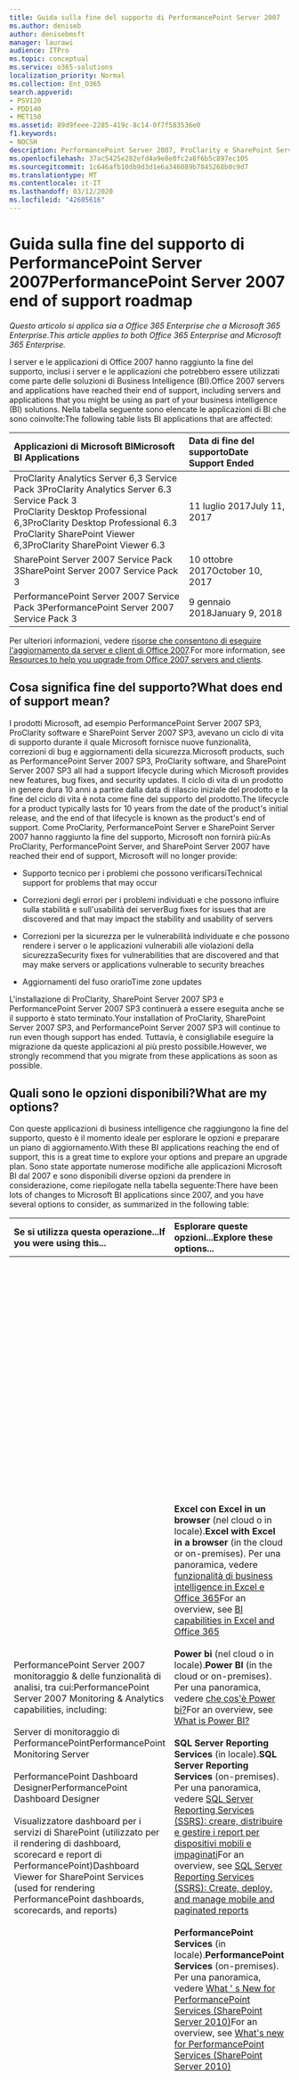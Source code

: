 ```yaml
---
title: Guida sulla fine del supporto di PerformancePoint Server 2007
ms.author: deniseb
author: denisebmsft
manager: laurawi
audience: ITPro
ms.topic: conceptual
ms.service: o365-solutions
localization_priority: Normal
ms.collection: Ent_O365
search.appverid:
- PSV120
- PDD140
- MET150
ms.assetid: 89d9feee-2285-419c-8c14-0f7f583536e0
f1.keywords:
- NOCSH
description: PerformancePoint Server 2007, ProClarity e SharePoint Server 2007 hanno raggiunto la fine del supporto. Leggere questo articolo per pianificare l'aggiornamento della soluzione BI.
ms.openlocfilehash: 37ac5425e282efd4a9e8e0fc2a8f6b5c897ec105
ms.sourcegitcommit: 1c646afb10db9d3d1e6a346089b7845268b0c9d7
ms.translationtype: MT
ms.contentlocale: it-IT
ms.lasthandoff: 03/12/2020
ms.locfileid: "42605616"
---
```

# <a name="performancepoint-server-2007-end-of-support-roadmap"></a><span data-ttu-id="e4ae1-104">Guida sulla fine del supporto di PerformancePoint Server 2007</span><span class="sxs-lookup"><span data-stu-id="e4ae1-104">PerformancePoint Server 2007 end of support roadmap</span></span>

<span data-ttu-id="e4ae1-105">*Questo articolo si applica sia a Office 365 Enterprise che a Microsoft 365 Enterprise*.</span><span class="sxs-lookup"><span data-stu-id="e4ae1-105">*This article applies to both Office 365 Enterprise and Microsoft 365 Enterprise.*</span></span>

<span data-ttu-id="e4ae1-106">I server e le applicazioni di Office 2007 hanno raggiunto la fine del supporto, inclusi i server e le applicazioni che potrebbero essere utilizzati come parte delle soluzioni di Business Intelligence (BI).</span><span class="sxs-lookup"><span data-stu-id="e4ae1-106">Office 2007 servers and applications have reached their end of support, including servers and applications that you might be using as part of your business intelligence (BI) solutions.</span></span> <span data-ttu-id="e4ae1-107">Nella tabella seguente sono elencate le applicazioni di BI che sono coinvolte:</span><span class="sxs-lookup"><span data-stu-id="e4ae1-107">The following table lists BI applications that are affected:</span></span>
  
|<span data-ttu-id="e4ae1-108">**Applicazioni di Microsoft BI**</span><span class="sxs-lookup"><span data-stu-id="e4ae1-108">**Microsoft BI Applications**</span></span>|<span data-ttu-id="e4ae1-109">**Data di fine del supporto**</span><span class="sxs-lookup"><span data-stu-id="e4ae1-109">**Date Support Ended**</span></span>|
|:-----|:-----|
|<span data-ttu-id="e4ae1-110">ProClarity Analytics Server 6,3 Service Pack 3</span><span class="sxs-lookup"><span data-stu-id="e4ae1-110">ProClarity Analytics Server 6.3 Service Pack 3</span></span>  <br/> <span data-ttu-id="e4ae1-111">ProClarity Desktop Professional 6,3</span><span class="sxs-lookup"><span data-stu-id="e4ae1-111">ProClarity Desktop Professional 6.3</span></span>  <br/> <span data-ttu-id="e4ae1-112">ProClarity SharePoint Viewer 6,3</span><span class="sxs-lookup"><span data-stu-id="e4ae1-112">ProClarity SharePoint Viewer 6.3</span></span>  <br/> |<span data-ttu-id="e4ae1-113">11 luglio 2017</span><span class="sxs-lookup"><span data-stu-id="e4ae1-113">July 11, 2017</span></span>  <br/> |
|<span data-ttu-id="e4ae1-114">SharePoint Server 2007 Service Pack 3</span><span class="sxs-lookup"><span data-stu-id="e4ae1-114">SharePoint Server 2007 Service Pack 3</span></span>  <br/> |<span data-ttu-id="e4ae1-115">10 ottobre 2017</span><span class="sxs-lookup"><span data-stu-id="e4ae1-115">October 10, 2017</span></span>  <br/> |
|<span data-ttu-id="e4ae1-116">PerformancePoint Server 2007 Service Pack 3</span><span class="sxs-lookup"><span data-stu-id="e4ae1-116">PerformancePoint Server 2007 Service Pack 3</span></span>  <br/> |<span data-ttu-id="e4ae1-117">9 gennaio 2018</span><span class="sxs-lookup"><span data-stu-id="e4ae1-117">January 9, 2018</span></span>  <br/> |
   
<span data-ttu-id="e4ae1-118">Per ulteriori informazioni, vedere [risorse che consentono di eseguire l'aggiornamento da server e client di Office 2007](upgrade-from-office-2007-servers-and-products.md).</span><span class="sxs-lookup"><span data-stu-id="e4ae1-118">For more information, see [Resources to help you upgrade from Office 2007 servers and clients](upgrade-from-office-2007-servers-and-products.md).</span></span>
  
## <a name="what-does-end-of-support-mean"></a><span data-ttu-id="e4ae1-119">Cosa significa fine del supporto?</span><span class="sxs-lookup"><span data-stu-id="e4ae1-119">What does end of support mean?</span></span>

<span data-ttu-id="e4ae1-120">I prodotti Microsoft, ad esempio PerformancePoint Server 2007 SP3, ProClarity software e SharePoint Server 2007 SP3, avevano un ciclo di vita di supporto durante il quale Microsoft fornisce nuove funzionalità, correzioni di bug e aggiornamenti della sicurezza.</span><span class="sxs-lookup"><span data-stu-id="e4ae1-120">Microsoft products, such as PerformancePoint Server 2007 SP3, ProClarity software, and SharePoint Server 2007 SP3 all had a support lifecycle during which Microsoft provides new features, bug fixes, and security updates.</span></span> <span data-ttu-id="e4ae1-121">Il ciclo di vita di un prodotto in genere dura 10 anni a partire dalla data di rilascio iniziale del prodotto e la fine del ciclo di vita è nota come fine del supporto del prodotto.</span><span class="sxs-lookup"><span data-stu-id="e4ae1-121">The lifecycle for a product typically lasts for 10 years from the date of the product's initial release, and the end of that lifecycle is known as the product's end of support.</span></span> <span data-ttu-id="e4ae1-122">Come ProClarity, PerformancePoint Server e SharePoint Server 2007 hanno raggiunto la fine del supporto, Microsoft non fornirà più:</span><span class="sxs-lookup"><span data-stu-id="e4ae1-122">As ProClarity, PerformancePoint Server, and SharePoint Server 2007 have reached their end of support, Microsoft will no longer provide:</span></span>
  
- <span data-ttu-id="e4ae1-123">Supporto tecnico per i problemi che possono verificarsi</span><span class="sxs-lookup"><span data-stu-id="e4ae1-123">Technical support for problems that may occur</span></span>
    
- <span data-ttu-id="e4ae1-124">Correzioni degli errori per i problemi individuati e che possono influire sulla stabilità e sull'usabilità dei server</span><span class="sxs-lookup"><span data-stu-id="e4ae1-124">Bug fixes for issues that are discovered and that may impact the stability and usability of servers</span></span>
    
- <span data-ttu-id="e4ae1-125">Correzioni per la sicurezza per le vulnerabilità individuate e che possono rendere i server o le applicazioni vulnerabili alle violazioni della sicurezza</span><span class="sxs-lookup"><span data-stu-id="e4ae1-125">Security fixes for vulnerabilities that are discovered and that may make servers or applications vulnerable to security breaches</span></span>
    
- <span data-ttu-id="e4ae1-126">Aggiornamenti del fuso orario</span><span class="sxs-lookup"><span data-stu-id="e4ae1-126">Time zone updates</span></span>
    
<span data-ttu-id="e4ae1-127">L'installazione di ProClarity, SharePoint Server 2007 SP3 e PerformancePoint Server 2007 SP3 continuerà a essere eseguita anche se il supporto è stato terminato.</span><span class="sxs-lookup"><span data-stu-id="e4ae1-127">Your installation of ProClarity, SharePoint Server 2007 SP3, and PerformancePoint Server 2007 SP3 will continue to run even though support has ended.</span></span> <span data-ttu-id="e4ae1-128">Tuttavia, è consigliabile eseguire la migrazione da queste applicazioni al più presto possibile.</span><span class="sxs-lookup"><span data-stu-id="e4ae1-128">However, we strongly recommend that you migrate from these applications as soon as possible.</span></span>
  
## <a name="what-are-my-options"></a><span data-ttu-id="e4ae1-129">Quali sono le opzioni disponibili?</span><span class="sxs-lookup"><span data-stu-id="e4ae1-129">What are my options?</span></span>

<span data-ttu-id="e4ae1-130">Con queste applicazioni di business intelligence che raggiungono la fine del supporto, questo è il momento ideale per esplorare le opzioni e preparare un piano di aggiornamento.</span><span class="sxs-lookup"><span data-stu-id="e4ae1-130">With these BI applications reaching the end of support, this is a great time to explore your options and prepare an upgrade plan.</span></span> <span data-ttu-id="e4ae1-131">Sono state apportate numerose modifiche alle applicazioni Microsoft BI dal 2007 e sono disponibili diverse opzioni da prendere in considerazione, come riepilogate nella tabella seguente:</span><span class="sxs-lookup"><span data-stu-id="e4ae1-131">There have been lots of changes to Microsoft BI applications since 2007, and you have several options to consider, as summarized in the following table:</span></span>
  
|<span data-ttu-id="e4ae1-132">**Se si utilizza questa operazione...**</span><span class="sxs-lookup"><span data-stu-id="e4ae1-132">**If you were using this...**</span></span>|<span data-ttu-id="e4ae1-133">**Esplorare queste opzioni...**</span><span class="sxs-lookup"><span data-stu-id="e4ae1-133">**Explore these options...**</span></span>|<span data-ttu-id="e4ae1-134">**Tieni presente che...**</span><span class="sxs-lookup"><span data-stu-id="e4ae1-134">**And keep this in mind...**</span></span>|
|:-----|:-----|:-----|
| <span data-ttu-id="e4ae1-135">PerformancePoint Server 2007 monitoraggio &amp; delle funzionalità di analisi, tra cui:</span><span class="sxs-lookup"><span data-stu-id="e4ae1-135">PerformancePoint Server 2007 Monitoring &amp; Analytics capabilities, including:</span></span>  <br/><br/>  <span data-ttu-id="e4ae1-136">Server di monitoraggio di PerformancePoint</span><span class="sxs-lookup"><span data-stu-id="e4ae1-136">PerformancePoint Monitoring Server</span></span>  <br/><br/>  <span data-ttu-id="e4ae1-137">PerformancePoint Dashboard Designer</span><span class="sxs-lookup"><span data-stu-id="e4ae1-137">PerformancePoint Dashboard Designer</span></span>  <br/><br/>  <span data-ttu-id="e4ae1-138">Visualizzatore dashboard per i servizi di SharePoint (utilizzato per il rendering di dashboard, scorecard e report di PerformancePoint)</span><span class="sxs-lookup"><span data-stu-id="e4ae1-138">Dashboard Viewer for SharePoint Services (used for rendering PerformancePoint dashboards, scorecards, and reports)</span></span>  <br/> |<span data-ttu-id="e4ae1-139">**Excel con Excel in un browser** (nel cloud o in locale).</span><span class="sxs-lookup"><span data-stu-id="e4ae1-139">**Excel with Excel in a browser** (in the cloud or on-premises).</span></span> <span data-ttu-id="e4ae1-140">Per una panoramica, vedere [funzionalità di business intelligence in Excel e Office 365](https://support.office.com/article/26c0548e-124c-4fd3-aab3-5f64568cb743.aspx)</span><span class="sxs-lookup"><span data-stu-id="e4ae1-140">For an overview, see [BI capabilities in Excel and Office 365](https://support.office.com/article/26c0548e-124c-4fd3-aab3-5f64568cb743.aspx)</span></span> <br/><br/> <span data-ttu-id="e4ae1-141">**Power bi** (nel cloud o in locale).</span><span class="sxs-lookup"><span data-stu-id="e4ae1-141">**Power BI** (in the cloud or on-premises).</span></span> <span data-ttu-id="e4ae1-142">Per una panoramica, vedere [che cos'è Power bi?](https://go.microsoft.com/fwlink/?linkid=841341)</span><span class="sxs-lookup"><span data-stu-id="e4ae1-142">For an overview, see [What is Power BI?](https://go.microsoft.com/fwlink/?linkid=841341)</span></span> <br/><br/> <span data-ttu-id="e4ae1-143">**SQL Server Reporting Services** (in locale).</span><span class="sxs-lookup"><span data-stu-id="e4ae1-143">**SQL Server Reporting Services** (on-premises).</span></span> <span data-ttu-id="e4ae1-144">Per una panoramica, vedere [SQL Server Reporting Services (SSRS): creare, distribuire e gestire i report per dispositivi mobili e impaginati](https://go.microsoft.com/fwlink/?linkid=841342)</span><span class="sxs-lookup"><span data-stu-id="e4ae1-144">For an overview, see [SQL Server Reporting Services (SSRS): Create, deploy, and manage mobile and paginated reports](https://go.microsoft.com/fwlink/?linkid=841342)</span></span> <br/><br/> <span data-ttu-id="e4ae1-145">**PerformancePoint Services** (in locale).</span><span class="sxs-lookup"><span data-stu-id="e4ae1-145">**PerformancePoint Services** (on-premises).</span></span> <span data-ttu-id="e4ae1-146">Per una panoramica, vedere [What ' s New for PerformancePoint Services (SharePoint Server 2010)](https://go.microsoft.com/fwlink/?linkid=841343)</span><span class="sxs-lookup"><span data-stu-id="e4ae1-146">For an overview, see [What's new for PerformancePoint Services (SharePoint Server 2010)](https://go.microsoft.com/fwlink/?linkid=841343)</span></span> <br/> |<span data-ttu-id="e4ae1-147">Excel è disponibile come soluzione online (basata su cloud) o locale.</span><span class="sxs-lookup"><span data-stu-id="e4ae1-147">Excel is available as either an online (cloud-based) or on-premises solution.</span></span> <span data-ttu-id="e4ae1-148">Molte esigenze di creazione di report e dashboard possono essere soddisfatte con le funzionalità di Excel.</span><span class="sxs-lookup"><span data-stu-id="e4ae1-148">Many reporting and dashboard needs can be met with the capabilities of Excel.</span></span>  <br/><br/> <span data-ttu-id="e4ae1-149">Power BI è disponibile come soluzione online o locale.</span><span class="sxs-lookup"><span data-stu-id="e4ae1-149">Power BI is available as either an online or an on-premises solution.</span></span> <span data-ttu-id="e4ae1-150">Power BI non è incluso in Office 365, ma è possibile iniziare a usare Power BI gratuitamente e, in base all'utilizzo dei dati e alle esigenze aziendali, eseguire l'aggiornamento a Power BI Pro.</span><span class="sxs-lookup"><span data-stu-id="e4ae1-150">Power BI is not included in Office 365, but you can get started using Power BI for free, and then, depending on your data usage and business needs, upgrade to Power BI Pro.</span></span> <br/> <br/> <span data-ttu-id="e4ae1-151">Reporting Services e PerformancePoint Services sono entrambe soluzioni locali.</span><span class="sxs-lookup"><span data-stu-id="e4ae1-151">Reporting Services and PerformancePoint Services are both on-premises solutions.</span></span>  <br/><br/> <span data-ttu-id="e4ae1-152">PerformancePoint Services è disponibile in SharePoint Server 2010, SharePoint Server 2013 e SharePoint Server 2016.</span><span class="sxs-lookup"><span data-stu-id="e4ae1-152">PerformancePoint Services is available in SharePoint Server 2010, SharePoint Server 2013, and SharePoint Server 2016.</span></span> <br/> <br/> <span data-ttu-id="e4ae1-153">Alcune caratteristiche e i tipi di report disponibili in PerformancePoint Server 2007 non sono disponibili in Excel, Power BI, Reporting Services o PerformancePoint Services.</span><span class="sxs-lookup"><span data-stu-id="e4ae1-153">Some features and report types that were available in PerformancePoint Server 2007 are not available in Excel, Power BI, Reporting Services, or PerformancePoint Services.</span></span> <span data-ttu-id="e4ae1-154">È consigliabile esaminare le funzionalità disponibili per determinare la soluzione ottimale per le proprie esigenze aziendali.</span><span class="sxs-lookup"><span data-stu-id="e4ae1-154">You'll want to review the available features to determine the best solution for your business needs.</span></span>  <br/> |
| <span data-ttu-id="e4ae1-155">Software di ProClarity, tra cui:</span><span class="sxs-lookup"><span data-stu-id="e4ae1-155">ProClarity software, including:</span></span> <br/> <br/>  <span data-ttu-id="e4ae1-156">ProClarity Desktop Professional</span><span class="sxs-lookup"><span data-stu-id="e4ae1-156">ProClarity Desktop Professional</span></span>  <br/> <br/> <span data-ttu-id="e4ae1-157">ProClarity Analytics Server</span><span class="sxs-lookup"><span data-stu-id="e4ae1-157">ProClarity Analytics Server</span></span>  <br/> <br/> <span data-ttu-id="e4ae1-158">Visualizzatore di ProClarity di SharePoint</span><span class="sxs-lookup"><span data-stu-id="e4ae1-158">ProClarity SharePoint Viewer</span></span>  <br/> |<span data-ttu-id="e4ae1-159">**Collaborare con un partner Microsoft** per identificare una soluzione più adatta alle proprie esigenze.</span><span class="sxs-lookup"><span data-stu-id="e4ae1-159">**Work with a Microsoft partner** to identify a solution that best meets your needs.</span></span> <span data-ttu-id="e4ae1-160">Visitare il [centro per i partner Microsoft](https://go.microsoft.com/fwlink/?linkid=841249)</span><span class="sxs-lookup"><span data-stu-id="e4ae1-160">Visit the [Microsoft Partner Center](https://go.microsoft.com/fwlink/?linkid=841249)</span></span> <br/><br/> <span data-ttu-id="e4ae1-161">È inoltre possibile valutare l'utilizzo di Excel con Excel in un browser, Power BI, SQL Server Reporting Services o PerformancePoint Services.</span><span class="sxs-lookup"><span data-stu-id="e4ae1-161">You can also consider using Excel with Excel in a browser, Power BI, SQL Server Reporting Services, or PerformancePoint Services.</span></span>  <br/> |<span data-ttu-id="e4ae1-162">Molte, ma non tutte, le caratteristiche e le funzionalità disponibili nel software di ProClarity sono disponibili in altre offerte Microsoft, tra cui Excel, Power BI, Reporting Services e PerformancePoint Services.</span><span class="sxs-lookup"><span data-stu-id="e4ae1-162">Several, but not all, features and capabilities that were available in ProClarity software are available in other Microsoft offerings, including Excel, Power BI, Reporting Services, and PerformancePoint Services.</span></span>  <br/> |
|<span data-ttu-id="e4ae1-163">Indicatori KPI di SharePoint Server 2007, detti anche indicatori KPI MOSS</span><span class="sxs-lookup"><span data-stu-id="e4ae1-163">SharePoint Server 2007 KPIs (also called MOSS KPIs)</span></span>  <br/> |<span data-ttu-id="e4ae1-164">**Excel con Excel Services**.</span><span class="sxs-lookup"><span data-stu-id="e4ae1-164">**Excel with Excel Services**.</span></span> <span data-ttu-id="e4ae1-165">Per una panoramica, vedere [Business Intelligence in Excel ed Excel Services (SharePoint Server 2013)](https://support.office.com/article/2740f10c-579d-4b40-a1d9-7beb5d38547c.aspx)</span><span class="sxs-lookup"><span data-stu-id="e4ae1-165">For an overview, see [Business intelligence in Excel and Excel Services (SharePoint Server 2013)](https://support.office.com/article/2740f10c-579d-4b40-a1d9-7beb5d38547c.aspx)</span></span> <br/> |<span data-ttu-id="e4ae1-166">Gli indicatori KPI MOSS creati con SharePoint Server 2007 possono essere utilizzati in SharePoint Server 2010, SharePoint Server 2013 e SharePoint Server 2016; Tuttavia, non è possibile creare nuovi indicatori KPI MOSS.</span><span class="sxs-lookup"><span data-stu-id="e4ae1-166">MOSS KPIs that were created using SharePoint Server 2007 can be used in SharePoint Server 2010, SharePoint Server 2013, and SharePoint Server 2016; however, new MOSS KPIs cannot be created.</span></span>  <br/> |
|<span data-ttu-id="e4ae1-167">Excel 2007</span><span class="sxs-lookup"><span data-stu-id="e4ae1-167">Excel 2007</span></span>  <br/> |<span data-ttu-id="e4ae1-168">**Excel** (nel cloud o in locale).</span><span class="sxs-lookup"><span data-stu-id="e4ae1-168">**Excel** (in the cloud or on-premises).</span></span> <span data-ttu-id="e4ae1-169">Per una panoramica, vedere [funzionalità di business intelligence in Excel e Office 365](https://support.office.com/article/26c0548e-124c-4fd3-aab3-5f64568cb743.aspx)</span><span class="sxs-lookup"><span data-stu-id="e4ae1-169">For an overview, see [BI capabilities in Excel and Office 365](https://support.office.com/article/26c0548e-124c-4fd3-aab3-5f64568cb743.aspx)</span></span> <br/><br/> <span data-ttu-id="e4ae1-170">**Power bi** (nel cloud o in locale).</span><span class="sxs-lookup"><span data-stu-id="e4ae1-170">**Power BI** (in the cloud or on-premises).</span></span> <span data-ttu-id="e4ae1-171">Per una panoramica, vedere [che cos'è Power bi?](https://go.microsoft.com/fwlink/?linkid=841341)</span><span class="sxs-lookup"><span data-stu-id="e4ae1-171">For an overview, see [What is Power BI?](https://go.microsoft.com/fwlink/?linkid=841341)</span></span> <br/> |<span data-ttu-id="e4ae1-172">Sia Excel sia Power BI offrono le soluzioni basate su cloud e locali dell'organizzazione, con supporto per un'ampia gamma di origini dati.</span><span class="sxs-lookup"><span data-stu-id="e4ae1-172">Both Excel and Power BI offer your organization cloud-based and on-premises solutions, with support for a wide variety of data sources.</span></span>  <br/> |
   
### <a name="what-if-i-need-help-selecting-a-solution"></a><span data-ttu-id="e4ae1-173">Che cosa succede se si ha bisogno di assistenza selezionando una soluzione?</span><span class="sxs-lookup"><span data-stu-id="e4ae1-173">What if I need help selecting a solution?</span></span>

<span data-ttu-id="e4ae1-174">Con molte scelte di business intelligence disponibili, potrebbe sembrare preponderante determinare l'opzione migliore.</span><span class="sxs-lookup"><span data-stu-id="e4ae1-174">With so many BI choices available, it might seem overwhelming to determine which option is best.</span></span> <span data-ttu-id="e4ae1-175">È disponibile una guida online per aiutarti.</span><span class="sxs-lookup"><span data-stu-id="e4ae1-175">We have an online guide available to help you.</span></span> <span data-ttu-id="e4ae1-176">Vedere [scelta degli strumenti di Business Intelligence (BI) di Microsoft per l'analisi e la creazione di report](https://go.microsoft.com/fwlink/?linkid=839877).</span><span class="sxs-lookup"><span data-stu-id="e4ae1-176">See [Choosing Microsoft Business Intelligence (BI) tools for analysis and reporting](https://go.microsoft.com/fwlink/?linkid=839877).</span></span>
  
### <a name="what-happens-if-i-dont-upgrade-now"></a><span data-ttu-id="e4ae1-177">Cosa succede se non si esegue l'aggiornamento?</span><span class="sxs-lookup"><span data-stu-id="e4ae1-177">What happens if I don't upgrade now?</span></span>

<span data-ttu-id="e4ae1-178">È possibile scegliere di non eseguire l'aggiornamento in questo momento.</span><span class="sxs-lookup"><span data-stu-id="e4ae1-178">You can choose to not upgrade at this time.</span></span> <span data-ttu-id="e4ae1-179">I server e le applicazioni esistenti continueranno a essere eseguiti.</span><span class="sxs-lookup"><span data-stu-id="e4ae1-179">Your existing servers and applications will continue to run.</span></span> <span data-ttu-id="e4ae1-180">Tuttavia, non si riceveranno ulteriori aggiornamenti, inclusi gli aggiornamenti della sicurezza, dopo la fine del supporto.</span><span class="sxs-lookup"><span data-stu-id="e4ae1-180">However, you won't receive any further updates - including security updates - after support has ended.</span></span> <span data-ttu-id="e4ae1-181">Se si verifica un problema con le applicazioni server, non sarà possibile ottenere assistenza dal supporto tecnico Microsoft.</span><span class="sxs-lookup"><span data-stu-id="e4ae1-181">And, if something goes wrong with your server applications, you won't be able to get help from Microsoft technical support.</span></span>
  
## <a name="how-do-i-plan-my-upgrade"></a><span data-ttu-id="e4ae1-182">Come si pianifica l'aggiornamento?</span><span class="sxs-lookup"><span data-stu-id="e4ae1-182">How do I plan my upgrade?</span></span>

<span data-ttu-id="e4ae1-183">Dopo aver esplorato le opzioni di aggiornamento, il passaggio successivo consiste nel preparare un piano di aggiornamento.</span><span class="sxs-lookup"><span data-stu-id="e4ae1-183">After you have explored your upgrade options, your next step is to prepare an upgrade plan.</span></span> <span data-ttu-id="e4ae1-184">Nelle sezioni seguenti sono incluse informazioni e collegamenti a risorse aggiuntive che consentono di pianificare la soluzione.</span><span class="sxs-lookup"><span data-stu-id="e4ae1-184">The following sections include information and links to additional resources to help you plan your solution.</span></span> <span data-ttu-id="e4ae1-185">Per quanto riguarda le applicazioni di Microsoft BI, sono disponibili quattro opzioni principali, tra cui due che funzionano sia nel cloud o in locale, che sono soluzioni solo in locale:</span><span class="sxs-lookup"><span data-stu-id="e4ae1-185">When it comes to Microsoft BI applications, you have four main options, including two that work both in the cloud or on-premises, and two that are on-premises-only solutions:</span></span>
  
|<span data-ttu-id="e4ae1-186">**Opzione**</span><span class="sxs-lookup"><span data-stu-id="e4ae1-186">**Option**</span></span>|<span data-ttu-id="e4ae1-187">**Nel cloud o in locale?**</span><span class="sxs-lookup"><span data-stu-id="e4ae1-187">**In the cloud or on-premises?**</span></span>|
|:-----|:-----|
|[<span data-ttu-id="e4ae1-188">Excel</span><span class="sxs-lookup"><span data-stu-id="e4ae1-188">Excel</span></span>](#excel-with-sharepoint-server-on-premises) <br/> |<span data-ttu-id="e4ae1-189">Sia</span><span class="sxs-lookup"><span data-stu-id="e4ae1-189">Both</span></span>  <br/> |
|[<span data-ttu-id="e4ae1-190">Power BI</span><span class="sxs-lookup"><span data-stu-id="e4ae1-190">Power BI</span></span>](#use-power-bi-in-the-cloud-or on-premises) <br/> |<span data-ttu-id="e4ae1-191">Sia</span><span class="sxs-lookup"><span data-stu-id="e4ae1-191">Both</span></span>  <br/> |
|[<span data-ttu-id="e4ae1-192">Reporting Services</span><span class="sxs-lookup"><span data-stu-id="e4ae1-192">Reporting Services</span></span>](#use-reporting-services-on-premises) <br/> |<span data-ttu-id="e4ae1-193">Solo locale</span><span class="sxs-lookup"><span data-stu-id="e4ae1-193">On-premises only</span></span>  <br/> |
|[<span data-ttu-id="e4ae1-194">PerformancePoint Services</span><span class="sxs-lookup"><span data-stu-id="e4ae1-194">PerformancePoint Services</span></span>](#use-performancepoint-services-on-premises) <br/> |<span data-ttu-id="e4ae1-195">Solo locale</span><span class="sxs-lookup"><span data-stu-id="e4ae1-195">On-premises only</span></span>  <br/> |
   
### <a name="use-excel-in-the-cloud-or-on-premises"></a><span data-ttu-id="e4ae1-196">Utilizzare Excel (nel cloud o in locale)</span><span class="sxs-lookup"><span data-stu-id="e4ae1-196">Use Excel (in the cloud or on-premises)</span></span>

<span data-ttu-id="e4ae1-197">Con Excel, noto anche come Excel Services in SharePoint Server, gli utenti possono visualizzare e utilizzare le cartelle di lavoro in una finestra del browser, anche se Excel non è installato nel computer in uso.</span><span class="sxs-lookup"><span data-stu-id="e4ae1-197">With Excel—also known as Excel Services in SharePoint Server—people can view and use workbooks in a browser window, even if Excel is not installed on their computer.</span></span> <span data-ttu-id="e4ae1-198">È possibile utilizzare Excel per creare report, scorecard e dashboard e quindi condividere le cartelle di lavoro con altri utenti mediante Excel in un browser, indipendentemente dal fatto che si utilizzi SharePoint Online come parte di Office 365 o SharePoint Server locale.</span><span class="sxs-lookup"><span data-stu-id="e4ae1-198">You can use Excel to create reports, scorecards, and dashboards, and then share your workbooks with others by using Excel in a browser, whether you're using SharePoint Online as part of Office 365, or SharePoint Server on-premises.</span></span> <span data-ttu-id="e4ae1-199">E, è possibile utilizzare i dati archiviati in locale o nel cloud, che consente di utilizzare un'ampia gamma di origini dati.</span><span class="sxs-lookup"><span data-stu-id="e4ae1-199">And, you can use data stored on-premises or in the cloud, which gives you the ability to use a wide variety of data sources.</span></span>
  
<span data-ttu-id="e4ae1-200">Nella tabella seguente vengono confrontati i principali vantaggi derivanti dall'utilizzo di Excel con Office 365 per l'utilizzo di Excel con SharePoint Server, con ulteriori informazioni in basso.</span><span class="sxs-lookup"><span data-stu-id="e4ae1-200">The following table compares key advantages of using Excel with Office 365 to using Excel with SharePoint Server, with additional information below.</span></span>
  
|<span data-ttu-id="e4ae1-201">**[Excel con Office 365 (nel cloud)](#excel-with-office-365-in-the-cloud)**</span><span class="sxs-lookup"><span data-stu-id="e4ae1-201">**[Excel with Office 365 (in the cloud)](#excel-with-office-365-in-the-cloud)**</span></span>|<span data-ttu-id="e4ae1-202">**[Excel con SharePoint Server (in locale)](#excel-with-sharepoint-server-on-premises)**</span><span class="sxs-lookup"><span data-stu-id="e4ae1-202">**[Excel with SharePoint Server (on-premises)](#excel-with-sharepoint-server-on-premises)**</span></span>|
|:-----|:-----|
|<span data-ttu-id="e4ae1-203">**È possibile ottenere la versione più recente di Excel**.</span><span class="sxs-lookup"><span data-stu-id="e4ae1-203">**You get the latest, greatest version of Excel**.</span></span> <span data-ttu-id="e4ae1-204">Con Office 365, è possibile ottenere la versione più recente di Excel, che include i tipi di grafico potenti e nuovi, la possibilità di creare grafici e tabelle in modo semplice e rapido e il supporto per altre origini dati.</span><span class="sxs-lookup"><span data-stu-id="e4ae1-204">With Office 365, you get the latest version of Excel, which includes powerful, new chart types, the ability to create charts and tables quickly and easily, and support for more data sources.</span></span> <br/> <br/> <span data-ttu-id="e4ae1-205">L' **installazione è molto più semplice**.</span><span class="sxs-lookup"><span data-stu-id="e4ae1-205">**Setup is much simpler**.</span></span> <span data-ttu-id="e4ae1-206">Excel è incluso in Office 365 for business, quindi non c'è un sollevamento di carichi pesanti da parte vostra.</span><span class="sxs-lookup"><span data-stu-id="e4ae1-206">Excel is included with Office 365 for business, so there's no heavy lifting on your part.</span></span> <span data-ttu-id="e4ae1-207">Iscriviti e accedi e sarai sempre più veloce e in esecuzione in modo più efficiente rispetto all'aggiornamento dei server locali.</span><span class="sxs-lookup"><span data-stu-id="e4ae1-207">Sign up and sign in, and you'll be up and running faster and more efficiently than upgrading your on-premises servers.</span></span> <br/> <br/> <span data-ttu-id="e4ae1-208">**Gli utenti hanno accesso a tutte le cartelle di lavoro in qualsiasi luogo**.</span><span class="sxs-lookup"><span data-stu-id="e4ae1-208">**People have everywhere access to their workbooks**.</span></span> <span data-ttu-id="e4ae1-209">Gli utenti possono visualizzare le cartelle di lavoro in modo sicuro ovunque si trovino, usando il proprio computer, Smart Phone e tablet.</span><span class="sxs-lookup"><span data-stu-id="e4ae1-209">People can securely view workbooks from wherever they are, using their computer, smart phone, and tablet.</span></span> <br/> <br/> <span data-ttu-id="e4ae1-210">Sono **disponibili altre informazioni**.</span><span class="sxs-lookup"><span data-stu-id="e4ae1-210">**There's more**!</span></span> <span data-ttu-id="e4ae1-211">Vedere [funzionalità di business intelligence in Excel e Office 365](https://support.office.com/article/26c0548e-124c-4fd3-aab3-5f64568cb743.aspx)</span><span class="sxs-lookup"><span data-stu-id="e4ae1-211">See [BI capabilities in Excel and Office 365](https://support.office.com/article/26c0548e-124c-4fd3-aab3-5f64568cb743.aspx)</span></span> <br/> |<span data-ttu-id="e4ae1-212">**È possibile gestire le impostazioni globali**.</span><span class="sxs-lookup"><span data-stu-id="e4ae1-212">**You manage your global settings**.</span></span> <span data-ttu-id="e4ae1-213">In qualità di amministratore di SharePoint, è possibile specificare le impostazioni globali, ad esempio la sicurezza, il bilanciamento del carico, la gestione delle sessioni, la memorizzazione nella cache delle cartelle di lavoro e le connessioni dati esterne.</span><span class="sxs-lookup"><span data-stu-id="e4ae1-213">As a SharePoint administrator, you can specify global settings, such as security, load balancing, session management, workbook caching, and external data connections.</span></span> <br/> <br/> <span data-ttu-id="e4ae1-214">**È possibile utilizzare Excel Services con PerformancePoint Services**.</span><span class="sxs-lookup"><span data-stu-id="e4ae1-214">**You can use Excel Services with PerformancePoint Services**.</span></span> <span data-ttu-id="e4ae1-215">È possibile configurare Excel Services e PerformancePoint Services come parte dell'installazione di SharePoint Server e includere i report di Excel Services nei dashboard di PerformancePoint.</span><span class="sxs-lookup"><span data-stu-id="e4ae1-215">You can configure Excel Services and PerformancePoint Services as part of your SharePoint Server installation, and include Excel Services reports in your PerformancePoint dashboards.</span></span> <br/> <br/> <span data-ttu-id="e4ae1-216">Sono **disponibili altre informazioni**.</span><span class="sxs-lookup"><span data-stu-id="e4ae1-216">**There's more**!</span></span> <span data-ttu-id="e4ae1-217">Vedere [Business Intelligence in Excel ed Excel Services (SharePoint Server 2013)](https://support.office.com/article/2740f10c-579d-4b40-a1d9-7beb5d38547c.aspx)</span><span class="sxs-lookup"><span data-stu-id="e4ae1-217">See [Business intelligence in Excel and Excel Services (SharePoint Server 2013)](https://support.office.com/article/2740f10c-579d-4b40-a1d9-7beb5d38547c.aspx)</span></span> <br/> |
   
#### <a name="excel-with-office-365-in-the-cloud"></a><span data-ttu-id="e4ae1-218">Excel con Office 365 (nel cloud)</span><span class="sxs-lookup"><span data-stu-id="e4ae1-218">Excel with Office 365 (in the cloud)</span></span>

<span data-ttu-id="e4ae1-219">Se si passa a Office 365, sono disponibili i servizi e le applicazioni più aggiornati, tra cui Excel 2016.</span><span class="sxs-lookup"><span data-stu-id="e4ae1-219">If you move to Office 365, you'll have the most up-to-date services and applications, including Excel 2016.</span></span> <span data-ttu-id="e4ae1-220">PerformancePoint Services non è disponibile in Office 365, quindi sostituirà il contenuto del dashboard di PerformancePoint con cartelle di lavoro di Excel o altri report.</span><span class="sxs-lookup"><span data-stu-id="e4ae1-220">PerformancePoint Services is not available in Office 365, so you'll be replacing your PerformancePoint dashboard content with Excel workbooks or other reports.</span></span> <span data-ttu-id="e4ae1-221">La buona notizia è che Excel 2016 ha un sacco di nuovi tipi di grafico e la creazione di dashboard impressionanti in Excel è più facile che mai.</span><span class="sxs-lookup"><span data-stu-id="e4ae1-221">The good news is, Excel 2016 has lots of new chart types and creating impressive dashboards in Excel is easier than ever.</span></span> <span data-ttu-id="e4ae1-222">E vengono aggiunte regolarmente nuove funzionalità.</span><span class="sxs-lookup"><span data-stu-id="e4ae1-222">And, new features are being added regularly.</span></span> <span data-ttu-id="e4ae1-223">Per ulteriori informazioni, vedere [What ' s New in Excel 2016 for Windows](https://support.office.com/article/5fdb9208-ff33-45b6-9e08-1f5cdb3a6c73.aspx).</span><span class="sxs-lookup"><span data-stu-id="e4ae1-223">To learn more, see [What's New in Excel 2016 for Windows](https://support.office.com/article/5fdb9208-ff33-45b6-9e08-1f5cdb3a6c73.aspx).</span></span>
  
<span data-ttu-id="e4ae1-224">Quando si acquistano 50 seggi o più di Office 365, il team di Microsoft FastTrack può essere di aiuto per la configurazione.</span><span class="sxs-lookup"><span data-stu-id="e4ae1-224">And, when you purchase 50 seats or more of Office 365, the Microsoft FastTrack team can help you get set up.</span></span> <span data-ttu-id="e4ae1-225">Per ulteriori informazioni, visitare [FastTrack](https://www.microsoft.com/fasttrack/microsoft-365/office-365).</span><span class="sxs-lookup"><span data-stu-id="e4ae1-225">To learn more, visit [FastTrack](https://www.microsoft.com/fasttrack/microsoft-365/office-365).</span></span>
  
#### <a name="excel-with-sharepoint-server-on-premises"></a><span data-ttu-id="e4ae1-226">Excel con SharePoint Server (in locale)</span><span class="sxs-lookup"><span data-stu-id="e4ae1-226">Excel with SharePoint Server (on-premises)</span></span>

<span data-ttu-id="e4ae1-227">Se si esegue l'aggiornamento a una versione più recente di SharePoint, è possibile utilizzare Excel con Excel Services o in un browser, come indicato di seguito:</span><span class="sxs-lookup"><span data-stu-id="e4ae1-227">If you upgrade to a newer version of SharePoint, you can use Excel with Excel Services or in a browser, as follows:</span></span>
  
- <span data-ttu-id="e4ae1-228">Excel Services in SharePoint Server 2010</span><span class="sxs-lookup"><span data-stu-id="e4ae1-228">Excel Services in SharePoint Server 2010</span></span>
    
- <span data-ttu-id="e4ae1-229">Excel Services in SharePoint Server 2013</span><span class="sxs-lookup"><span data-stu-id="e4ae1-229">Excel Services in SharePoint Server 2013</span></span>
    
- <span data-ttu-id="e4ae1-230">Excel, che fa parte di Office Online Server, installato separatamente da SharePoint Server 2016</span><span class="sxs-lookup"><span data-stu-id="e4ae1-230">Excel, which is part of Office Online Server, installed separately from SharePoint Server 2016</span></span>
    
<span data-ttu-id="e4ae1-231">È possibile configurare PerformancePoint Services anche nella nuova versione di SharePoint Server e utilizzarlo insieme a Excel.</span><span class="sxs-lookup"><span data-stu-id="e4ae1-231">You can configure PerformancePoint Services in your new version of SharePoint Server as well, and use that together with Excel.</span></span>
  
<span data-ttu-id="e4ae1-232">Per ulteriori informazioni sulle opzioni di aggiornamento di SharePoint, vedere la Guida [di orientamento alla fine del supporto di SharePoint Server 2007](sharepoint-2007-end-of-support.md).</span><span class="sxs-lookup"><span data-stu-id="e4ae1-232">To learn more about your SharePoint upgrade options, see [SharePoint Server 2007 end of support Roadmap](sharepoint-2007-end-of-support.md).</span></span>
  
<span data-ttu-id="e4ae1-233">Per ulteriori informazioni su Excel Services, vedere [Panoramica di Excel Services (SharePoint Server 2010)](https://go.microsoft.com/fwlink/?linkid=841362).</span><span class="sxs-lookup"><span data-stu-id="e4ae1-233">To learn more about Excel Services, see [Excel Services overview (SharePoint Server 2010)](https://go.microsoft.com/fwlink/?linkid=841362).</span></span>
  
### <a name="use-power-bi-in-the-cloud-or-on-premises"></a><span data-ttu-id="e4ae1-234">Utilizzare Power BI (nel cloud o in locale)</span><span class="sxs-lookup"><span data-stu-id="e4ae1-234">Use Power BI (in the cloud or on-premises)</span></span>

<span data-ttu-id="e4ae1-235">Power BI è una famiglia di strumenti di analisi aziendale per l'analisi dei dati e la condivisione delle informazioni.</span><span class="sxs-lookup"><span data-stu-id="e4ae1-235">Power BI is a suite of business analytics tools to analyze data and share insights.</span></span> <span data-ttu-id="e4ae1-236">Con Power BI, è possibile creare report e dashboard interattivi utilizzando origini dati locali o online.</span><span class="sxs-lookup"><span data-stu-id="e4ae1-236">With Power BI, you can create interactive reports and dashboards using on-premises or online data sources.</span></span> <span data-ttu-id="e4ae1-237">Gli utenti possono visualizzare e utilizzare i report e i dashboard utilizzando i computer o i dispositivi mobili.</span><span class="sxs-lookup"><span data-stu-id="e4ae1-237">People can view and use your reports and dashboards using their computers or mobile devices.</span></span>
  
<span data-ttu-id="e4ae1-238">Power BI non è incluso in Office 365 o SharePoint Server, ma è un'offerta separata che include il desktop Power bi, i gateway Power BI e il servizio Power BI.</span><span class="sxs-lookup"><span data-stu-id="e4ae1-238">Power BI is not included in Office 365 or SharePoint Server, but is a separate offering that includes Power BI Desktop, Power BI gateways, and the Power BI service.</span></span> <span data-ttu-id="e4ae1-239">Power BI si integra anche con SharePoint Online.</span><span class="sxs-lookup"><span data-stu-id="e4ae1-239">Power BI also integrates with SharePoint Online.</span></span> <span data-ttu-id="e4ae1-240">È possibile iniziare a utilizzare Power BI gratuitamente e, in base all'utilizzo dei dati e alle esigenze aziendali, eseguire l'aggiornamento a Power BI Pro.</span><span class="sxs-lookup"><span data-stu-id="e4ae1-240">You can get started with Power BI for free, and depending on your data usage and business needs, upgrade to Power BI Pro.</span></span> <span data-ttu-id="e4ae1-241">Per ulteriori informazioni, vedere [che cos'è Power bi?](https://go.microsoft.com/fwlink/?linkid=841341)</span><span class="sxs-lookup"><span data-stu-id="e4ae1-241">To learn more, see [What is Power BI?](https://go.microsoft.com/fwlink/?linkid=841341)</span></span>
  
### <a name="use-reporting-services-on-premises"></a><span data-ttu-id="e4ae1-242">Utilizzare Reporting Services (in locale)</span><span class="sxs-lookup"><span data-stu-id="e4ae1-242">Use Reporting Services (on-premises)</span></span>

<span data-ttu-id="e4ae1-243">SQL Server Reporting Services offre una soluzione di reporting affidabile, insieme alla possibilità di installare e configurare Reporting Services in modalità nativa o in modalità integrata di SharePoint.</span><span class="sxs-lookup"><span data-stu-id="e4ae1-243">SQL Server Reporting Services provides a robust reporting solution, along with the ability to install and configure Reporting Services in either native mode or SharePoint integrated mode.</span></span> <span data-ttu-id="e4ae1-244">È possibile creare report utilizzando diversi strumenti, tra cui progettazione report, Generatore report e Power View.</span><span class="sxs-lookup"><span data-stu-id="e4ae1-244">You can author reports using several tools, including Report Designer, Report Builder, and Power View.</span></span> <span data-ttu-id="e4ae1-245">Con l'ultima versione di SQL Server, è anche possibile utilizzare l'editore di report di SQL Server Mobile per recapitare i report che si adattano a qualsiasi dimensione dello schermo, offrendo all'organizzazione la possibilità di usare i report sui propri dispositivi mobili.</span><span class="sxs-lookup"><span data-stu-id="e4ae1-245">With the latest release of SQL Server, you can also use SQL Server Mobile Report Publisher to deliver reports that scale to any screen size, giving your organization the ability to consume reports on their mobile devices.</span></span> <span data-ttu-id="e4ae1-246">Per ulteriori informazioni, vedere [SQL Server Reporting Services (SSRS): creare, distribuire e gestire i report per dispositivi mobili e impaginati](https://go.microsoft.com/fwlink/?linkid=841342).</span><span class="sxs-lookup"><span data-stu-id="e4ae1-246">To learn more, see [SQL Server Reporting Services (SSRS): Create, deploy, and manage mobile and paginated reports](https://go.microsoft.com/fwlink/?linkid=841342).</span></span>
  
### <a name="use-performancepoint-services-on-premises"></a><span data-ttu-id="e4ae1-247">Utilizzo di PerformancePoint Services (in locale)</span><span class="sxs-lookup"><span data-stu-id="e4ae1-247">Use PerformancePoint Services (on-premises)</span></span>

<span data-ttu-id="e4ae1-248">Come si sa, PerformancePoint Server 2007 è stato acquistato separatamente da SharePoint Server 2007.</span><span class="sxs-lookup"><span data-stu-id="e4ae1-248">As you know, PerformancePoint Server 2007 was purchased separately from SharePoint Server 2007.</span></span> <span data-ttu-id="e4ae1-249">A partire da SharePoint Server 2010, PerformancePoint Services è un'applicazione di servizio in SharePoint Server.</span><span class="sxs-lookup"><span data-stu-id="e4ae1-249">Beginning with SharePoint Server 2010, PerformancePoint Services is a service application in SharePoint Server.</span></span> <span data-ttu-id="e4ae1-250">Ciò significa che non è necessario acquistare licenze o hardware server distinti per poter utilizzare PerformancePoint Services.</span><span class="sxs-lookup"><span data-stu-id="e4ae1-250">This means that you do not have to purchase separate server licenses or hardware in order to use PerformancePoint Services.</span></span>
  
<span data-ttu-id="e4ae1-251">Per passare da PerformancePoint Server 2007 a PerformancePoint Services, passare a una versione più recente di SharePoint Server e configurare PerformancePoint Services.</span><span class="sxs-lookup"><span data-stu-id="e4ae1-251">To move from PerformancePoint Server 2007 to PerformancePoint Services, you move to a more recent version of SharePoint Server, and configure PerformancePoint Services.</span></span> <span data-ttu-id="e4ae1-252">La versione di SharePoint Server che si sta spostando determinerà se è possibile importare il contenuto del dashboard esistente da PerformancePoint Server 2007 a PerformancePoint Services.</span><span class="sxs-lookup"><span data-stu-id="e4ae1-252">The version of SharePoint Server you're moving to will determine whether you can import your existing dashboard content from PerformancePoint Server 2007 to PerformancePoint Services.</span></span>
  
- <span data-ttu-id="e4ae1-253">Se si esegue l'aggiornamento a SharePoint Server 2010, è possibile importare il contenuto del dashboard di PerformancePoint da PerformancePoint Server 2007 in PerformancePoint Services in SharePoint Server 2010.</span><span class="sxs-lookup"><span data-stu-id="e4ae1-253">If you're upgrading to SharePoint Server 2010, you can import your PerformancePoint dashboard content from PerformancePoint Server 2007 to PerformancePoint Services in SharePoint Server 2010.</span></span> <span data-ttu-id="e4ae1-254">Per ulteriori informazioni su come funziona, vedere [Import Wizard: PerformancePoint server 2007 content to SharePoint server 2010](https://go.microsoft.com/fwlink/?linkid=838873).</span><span class="sxs-lookup"><span data-stu-id="e4ae1-254">To learn more about how this works, see [Import Wizard: PerformancePoint Server 2007 content to SharePoint Server 2010](https://go.microsoft.com/fwlink/?linkid=838873).</span></span>
    
- <span data-ttu-id="e4ae1-255">Se si passa a SharePoint Server 2013 o a SharePoint Server 2016, è molto probabile che sia necessario creare un nuovo contenuto del dashboard (origini dati, report, scorecard e pagine del dashboard).</span><span class="sxs-lookup"><span data-stu-id="e4ae1-255">If you're moving to SharePoint Server 2013 or to SharePoint Server 2016, you'll most likely need to create new dashboard content (data sources, reports, scorecards, and dashboard pages).</span></span>
    
<span data-ttu-id="e4ae1-256">Per iniziare a utilizzare il piano di aggiornamento di PerformancePoint Services, vedere le risorse seguenti:</span><span class="sxs-lookup"><span data-stu-id="e4ae1-256">To get started on your PerformancePoint Services upgrade plan, see the following resources:</span></span>
  
1. [<span data-ttu-id="e4ae1-257">Guida di orientamento alla fine del supporto di SharePoint Server 2007</span><span class="sxs-lookup"><span data-stu-id="e4ae1-257">SharePoint Server 2007 end of support Roadmap</span></span>](sharepoint-2007-end-of-support.md)
    
2. <span data-ttu-id="e4ae1-258">Quando si conosce la versione di SharePoint a cui si sta spostando, vedere l'articolo corrispondente per PerformancePoint Services:</span><span class="sxs-lookup"><span data-stu-id="e4ae1-258">When you know which version of SharePoint you're moving to, see the corresponding article for PerformancePoint Services:</span></span>
    
  - [<span data-ttu-id="e4ae1-259">Pianificare PerformancePoint Services (SharePoint Server 2010)</span><span class="sxs-lookup"><span data-stu-id="e4ae1-259">Plan for PerformancePoint Services (SharePoint Server 2010)</span></span>](https://go.microsoft.com/fwlink/?linkid=841363)
    
  - [<span data-ttu-id="e4ae1-260">Panoramica di PerformancePoint Services in SharePoint Server 2013</span><span class="sxs-lookup"><span data-stu-id="e4ae1-260">PerformancePoint Services in SharePoint Server 2013 overview</span></span>](https://go.microsoft.com/fwlink/?linkid=841551)
    
  - [<span data-ttu-id="e4ae1-261">Panoramica di PerformancePoint Services in SharePoint Server 2016</span><span class="sxs-lookup"><span data-stu-id="e4ae1-261">PerformancePoint Services in SharePoint Server 2016 overview</span></span>](https://go.microsoft.com/fwlink/?linkid=874704)
    
<span data-ttu-id="e4ae1-262">Quando si esegue l'aggiornamento a PerformancePoint Services, è possibile utilizzare diverse nuove funzionalità e miglioramenti.</span><span class="sxs-lookup"><span data-stu-id="e4ae1-262">When you upgrade to PerformancePoint Services, you'll enjoy several new features and enhancements.</span></span> <span data-ttu-id="e4ae1-263">PerformancePoint Services offre scorecard migliorate, nuove visualizzazioni, ad esempio l'albero di scomposizione e il rapporto Dettagli KPI, e altri tipi di grafico, migliori funzionalità di filtraggio delle informazioni temporali e una migliore conformità dell'accessibilità.</span><span class="sxs-lookup"><span data-stu-id="e4ae1-263">PerformancePoint Services offers improved scorecards, new visualizations, such as the Decomposition Tree, and KPI Details report, and more chart types, better Time Intelligence filtering capabilities, and improved accessibility compliance.</span></span> <span data-ttu-id="e4ae1-264">Per ulteriori informazioni, vedere [What ' s New for PerformancePoint Services (SharePoint Server 2010)](https://go.microsoft.com/fwlink/?linkid=841343).</span><span class="sxs-lookup"><span data-stu-id="e4ae1-264">To learn more, see [What's new for PerformancePoint Services (SharePoint Server 2010)](https://go.microsoft.com/fwlink/?linkid=841343).</span></span>
  
## <a name="where-can-i-get-help-with-my-upgrade"></a><span data-ttu-id="e4ae1-265">Dove è possibile ottenere assistenza per l'aggiornamento?</span><span class="sxs-lookup"><span data-stu-id="e4ae1-265">Where can I get help with my upgrade?</span></span>

<span data-ttu-id="e4ae1-266">Se si sta eseguendo l'aggiornamento in locale o si passa a Office 365, è consigliabile collaborare con un partner Microsoft.</span><span class="sxs-lookup"><span data-stu-id="e4ae1-266">Whether you're upgrading on-premises or moving to Office 365, we recommend that you work with a Microsoft partner.</span></span> <span data-ttu-id="e4ae1-267">Un partner qualificato può essere utile per identificare la soluzione più adatta alle proprie esigenze aziendali e facilitare la distribuzione.</span><span class="sxs-lookup"><span data-stu-id="e4ae1-267">A qualified partner can help you identify the solution that best meets your business needs and assist with your deployment.</span></span> <span data-ttu-id="e4ae1-268">Visitare il [centro partner Microsoft](https://go.microsoft.com/fwlink/?linkid=841249)e utilizzare i filtri di ricerca per trovare un provider di soluzioni.</span><span class="sxs-lookup"><span data-stu-id="e4ae1-268">Visit the [Microsoft Partner Center](https://go.microsoft.com/fwlink/?linkid=841249), and use the search filters to find a solution provider.</span></span>
  
## <a name="related-topics"></a><span data-ttu-id="e4ae1-269">Argomenti correlati</span><span class="sxs-lookup"><span data-stu-id="e4ae1-269">Related topics</span></span>

[<span data-ttu-id="e4ae1-270">Risorse utili per l'aggiornamento da server e client di Office 2007</span><span class="sxs-lookup"><span data-stu-id="e4ae1-270">Resources to help you upgrade from Office 2007 servers and clients</span></span>](upgrade-from-office-2007-servers-and-products.md)